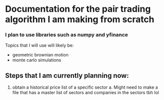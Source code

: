 # Documentation for the pair trading algorithm I am making from scratch

### I plan to use libraries such as numpy and yfinance
Topics that I will use will likely be: 
- geometric brownian motion
- monte carlo simulations

## Steps that I am currently planning now:
1. obtain a historical price list of a specific sector
   a. Might need to make a file that has a master list of sectors and companies in the sectors tbh lol
   
